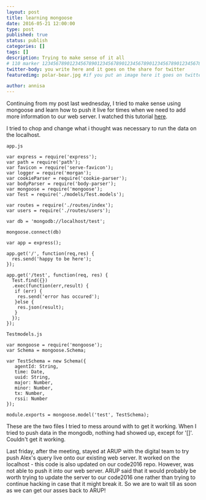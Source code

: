 ```yaml
---
layout: post
title: learning mongoose
date: 2016-05-21 12:00:00
type: post
published: true
status: publish
categories: []
tags: []
description: Trying to make sense of it all
# 110 marker 1234567890123456789012345678901234567890123456789012345678901234567890123456789012345678901234567890123456789
twitter-body: you write here and it goes on the share for twitter
featuredimg: polar-bear.jpg #if you put an image here it goes on twitter too

author: annisa
---
```


Continuing from my post last wednesday, I tried to make sense using mongoose and learn how to push it live for times when we need to add more information to our web server. I watched this tutorial [here](https://www.youtube.com/watch?v=5e1NEdfs4is).

I tried to chop and change what i thought was necessary to run the data on the localhost. 

~~~
app.js

var express = require('express');
var path = require('path');
var favicon = require('serve-favicon');
var logger = require('morgan');
var cookieParser = require('cookie-parser');
var bodyParser = require('body-parser');
var mongoose = require('mongoose');
var Test = require('./models/Test.models');

var routes = require('./routes/index');
var users = require('./routes/users');

var db = 'mongodb://localhost/test';

mongoose.connect(db)

var app = express();

app.get('/', function(req,res) {
  res.send('happy to be here');
});

app.get('/test', function(req, res) {
  Test.find({})
  .exec(function(err,result) {
   if (err) {
    res.send('error has occured');
   }else {
    res.json(result);
   }
  });
});
~~~~

~~~
Testmodels.js

var mongoose = require('mongoose');
var Schema = mongoose.Schema;

var TestSchema = new Schema({
   agentId: String,
   time: Date,
   uuid: String,
   major: Number,
   minor: Number,
   tx: Number,
   rssi: Number
});

module.exports = mongoose.model('test', TestSchema);
~~~

These are the two files I tried to mess around with to get it working. When I tried to push data in the mongodb, nothing had showed up, except for '[]'. Couldn't get it working.

Last friday, after the meeting, stayed at ARUP with the digital team to try push Alex's query live onto our existing web server. It worked on the localhost - this code is also updated on our code2016 repo. However, was not able to push it into our web server. ARUP said that it would probably be worth trying to update the server to our code2016 one rather than trying to continue hacking in case that it might break it. So we are to wait till as soon as we can get our asses back to ARUP!
